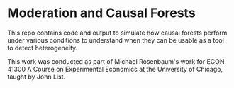 # Moderation and Causal Forests
This repo contains code and output to simulate how causal forests perform under various conditions to understand when they can be usable as a tool to detect heterogeneity.

This work was conducted as part of Michael Rosenbaum's work for ECON 41300 A Course on Experimental Economics at the University of Chicago, taught by John List.